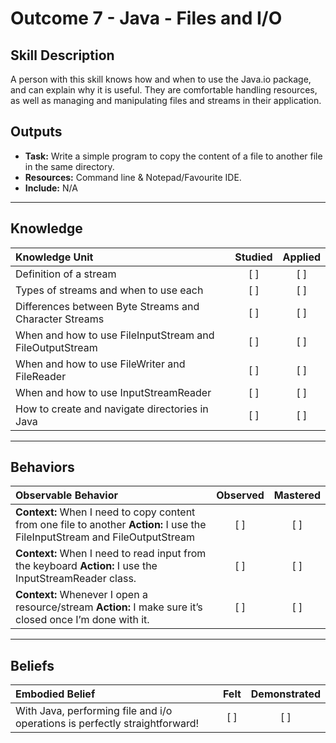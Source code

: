 # Outcome 7 - Java - Files and I/O 

Skill Description
----------
A person with this skill knows how and when to use the Java.io package, and can explain why it is useful. They are comfortable handling resources, as well as managing  and manipulating files and streams in their application.


Outputs
----------
- **Task:** Write a simple program to copy the content of a file to another file in the same directory.
- **Resources:** Command line & Notepad/Favourite IDE.
- **Include:** N/A

----------
## **Knowledge**


| Knowledge Unit   |      Studied      | Applied |
|:-------------|:------------------:|:--------:|
| Definition of a stream | [ ] | [ ]  |
| Types of streams and when to use each | [ ] | [ ]  |
| Differences between Byte Streams and Character Streams | [ ] | [ ]  |
| When and how to use FileInputStream and FileOutputStream | [ ] | [ ]  |
| When and how to use FileWriter and FileReader | [ ] | [ ]  |
| When and how to use InputStreamReader | [ ] | [ ]  |
| How to create and navigate directories in Java | [ ] | [ ]  |


----------


## **Behaviors**

| Observable Behavior   |      Observed      | Mastered |
|:-------------|:------------------:|:--------:|
| **Context:** When I need to copy content from one file to another **Action:** I use the FileInputStream and FileOutputStream | [ ] | [ ]  |
| **Context:** When I need to read input from the keyboard **Action:**  I use the InputStreamReader class. | [ ] | [ ]  |
| **Context:** Whenever I open a resource/stream **Action:** I make sure it’s closed once I’m done with it. | [ ] | [ ]  |




----------
## **Beliefs**


| Embodied Belief   |      Felt      | Demonstrated |
|:-------------|:------------------:|:--------:|
| With Java, performing file and i/o operations is perfectly straightforward! | [ ] | [ ]  |
